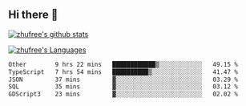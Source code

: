 ## Hi there 👋
[![zhufree's github stats](https://github-readme-stats.vercel.app/api?username=zhufree&show_icons=true&count_private=true)](https://github.com/anuraghazra/github-readme-stats)

[![zhufree's Languages](https://github-readme-stats.vercel.app/api/top-langs/?username=zhufree&layout=compact&langs_count=10)](https://github.com/anuraghazra/github-readme-stats)
<!--START_SECTION:waka-->

```txt
Other        9 hrs 22 mins   ████████████▒░░░░░░░░░░░░   49.15 %
TypeScript   7 hrs 54 mins   ██████████▒░░░░░░░░░░░░░░   41.47 %
JSON         37 mins         ▓░░░░░░░░░░░░░░░░░░░░░░░░   03.29 %
SQL          35 mins         ▓░░░░░░░░░░░░░░░░░░░░░░░░   03.12 %
GDScript3    23 mins         ▓░░░░░░░░░░░░░░░░░░░░░░░░   02.02 %
```

<!--END_SECTION:waka-->

<!--
**zhufree/zhufree** is a ✨ _special_ ✨ repository because its `README.md` (this file) appears on your GitHub profile.

Here are some ideas to get you started:

- 🔭 I’m currently working on ...
- 🌱 I’m currently learning ...
- 👯 I’m looking to collaborate on ...
- 🤔 I’m looking for help with ...
- 💬 Ask me about ...
- 📫 How to reach me: ...
- 😄 Pronouns: ...
- ⚡ Fun fact: ...
-->
